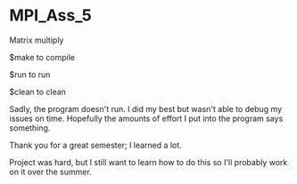 # MPI_Ass_5
Matrix multiply

$make
to compile

$run
to run

$clean
to clean

Sadly, the program doesn't run. I did my best but wasn't able to debug my issues on time. Hopefully the amounts of effort I put into the program says something.

Thank you for a great semester; I learned a lot.

Project was hard, but I still want to learn how to do this so I'll probably work on it over the summer.